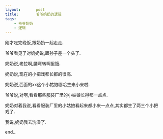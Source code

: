 ```yaml
---
layout:       post
title:        爷爷奶奶的逻辑
tags: 
    - 爷爷奶奶
    - 逻辑
---
```


刚才吃完晚饭,跟奶奶一起走走.

爷爷看见了对奶奶说,跟孙子差一个头了.

奶奶说,老拉啊,腰弯转啊里饿.

奶奶说,现在的小把戏都长都的很高.

奶奶说,西面的xx这个小姑娘哪哈生来小来啦.

爷爷说,对啊,看看那些服装厂里的小姑娘长得都一点点.

 奶奶对着我说,看看服装厂里的小姑娘看起来都小来一点点,其实都生了两三个小把戏了.

我说,奶奶我去洗澡了.

end...
